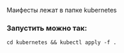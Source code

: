 Маифесты лежат в папке kubernetes

### Запустить можно так: ###
```angular2html
cd kubernetes && kubectl apply -f .
```
